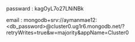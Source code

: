 passward : kagOyL7o27LNiNBk

email : mongodb+srv://aymanmae12:<db_password>@cluster0.ug1r6.mongodb.net/?retryWrites=true&w=majority&appName=Cluster0